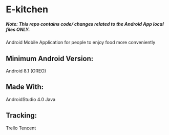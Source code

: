 # E-kitchen
##### Note: This repo contains code/ changes related to the Android App local files ONLY.
Android Mobile Application for people to enjoy food more conveniently

## Minimum Android Version:
Android 8.1 (OREO) 
## Made With:
AndroidStudio 4.0
Java

## Tracking:
Trello
Tencent
